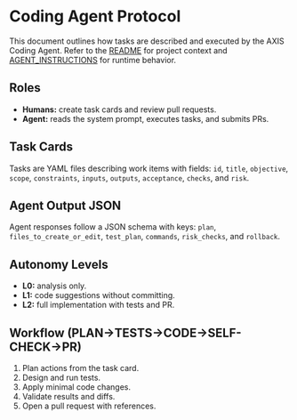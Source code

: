 # Coding Agent Protocol

This document outlines how tasks are described and executed by the AXIS Coding Agent. Refer to the [README](../README.md) for project context and [AGENT_INSTRUCTIONS](../AGENT_INSTRUCTIONS.md) for runtime behavior.

## Roles
- **Humans:** create task cards and review pull requests.
- **Agent:** reads the system prompt, executes tasks, and submits PRs.

## Task Cards
Tasks are YAML files describing work items with fields: `id`, `title`, `objective`, `scope`, `constraints`, `inputs`, `outputs`, `acceptance`, `checks`, and `risk`.

## Agent Output JSON
Agent responses follow a JSON schema with keys:
`plan`, `files_to_create_or_edit`, `test_plan`, `commands`, `risk_checks`, and `rollback`.

## Autonomy Levels
- **L0:** analysis only.
- **L1:** code suggestions without committing.
- **L2:** full implementation with tests and PR.

## Workflow (PLAN→TESTS→CODE→SELF-CHECK→PR)
1. Plan actions from the task card.
2. Design and run tests.
3. Apply minimal code changes.
4. Validate results and diffs.
5. Open a pull request with references.


